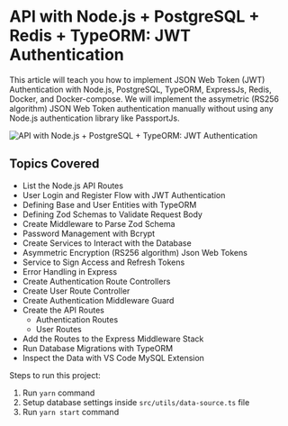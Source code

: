 # API with Node.js + PostgreSQL + Redis + TypeORM: JWT Authentication

This article will teach you how to implement JSON Web Token (JWT) Authentication
with Node.js, PostgreSQL, TypeORM, ExpressJs, Redis, Docker, and Docker-compose.
We will implement the assymetric (RS256 algorithm) JSON Web Token authentication
manually without using any Node.js authentication library like PassportJs.

![API with Node.js + PostgreSQL + TypeORM: JWT Authentication](https://res.cloudinary.com/dyxgn1seq/image/upload/v1686494333/github/express_typeorm_ljnc1s.webp)

## Topics Covered

-  List the Node.js API Routes
-  User Login and Register Flow with JWT Authentication
-  Defining Base and User Entities with TypeORM
-  Defining Zod Schemas to Validate Request Body
-  Create Middleware to Parse Zod Schema
-  Password Management with Bcrypt
-  Create Services to Interact with the Database
-  Asymmetric Encryption (RS256 algorithm) Json Web Tokens
-  Service to Sign Access and Refresh Tokens
-  Error Handling in Express
-  Create Authentication Route Controllers
-  Create User Route Controller
-  Create Authentication Middleware Guard
-  Create the API Routes
   -  Authentication Routes
   -  User Routes
-  Add the Routes to the Express Middleware Stack
-  Run Database Migrations with TypeORM
-  Inspect the Data with VS Code MySQL Extension

Steps to run this project:

1. Run `yarn` command
2. Setup database settings inside `src/utils/data-source.ts` file
3. Run `yarn start` command
